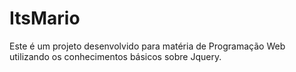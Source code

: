 # ItsMario
Este é um projeto desenvolvido para matéria de Programação Web utilizando os conhecimentos básicos sobre Jquery.
